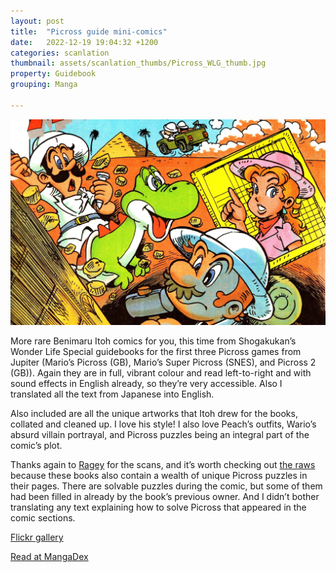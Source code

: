```yaml
---
layout: post
title:  "Picross guide mini-comics"
date:   2022-12-19 19:04:32 +1200
categories: scanlation
thumbnail: assets/scanlation_thumbs/Picross_WLG_thumb.jpg
property: Guidebook
grouping: Manga

---
```


![](/assets/headers/Picross_WLG_header.jpg)

More rare Benimaru Itoh comics for you, this time from Shogakukan’s Wonder Life Special guidebooks for the first three Picross games from Jupiter (Mario’s Picross (GB), Mario’s Super Picross (SNES), and Picross 2 (GB)). Again they are in full, vibrant colour and read left-to-right and with sound effects in English already, so they’re very accessible. Also I translated all the text from Japanese into English.

Also included are all the unique artworks that Itoh drew for the books, collated and cleaned up. I love his style! I also love Peach’s outfits, Wario’s absurd villain portrayal, and Picross puzzles being an integral part of the comic’s plot.

Thanks again to [Ragey](https://randomhoohaas.flyingomelette.com/ai/scans/) for the scans, and it’s worth checking out [the raws](https://mega.nz/folder/6rpSXY6T#I5SN9Q0CmqD9g744pMCHFw) because these books also contain a wealth of unique Picross puzzles in their pages. There are solvable puzzles during the comic, but some of them had been filled in already by the book’s previous owner. And I didn’t bother translating any text explaining how to solve Picross that appeared in the comic sections.

[Flickr gallery](https://www.flickr.com/photos/miloscat/albums/72157672675157917)

[Read at MangaDex](https://mangadex.org/title/6562eb78-3619-4bda-8b3d-9348063c055b/mario-s-picross)